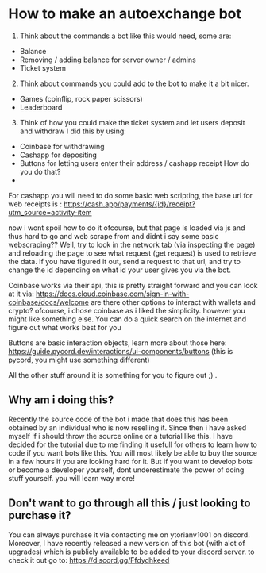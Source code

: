 
# How to make an autoexchange bot

1. Think about the commands a bot like this would need, some are:
- Balance
- Removing / adding balance for server owner / admins
- Ticket system
2. Think about commands you could add to the bot to make it a bit nicer.
- Games (coinflip, rock paper scissors)
- Leaderboard
3. Think of how you could make the ticket system and let users deposit and withdraw
I did this by using:
- Coinbase for withdrawing
- Cashapp for depositing
- Buttons for letting users enter their address / cashapp receipt
How do you do that?
-
For cashapp you will need to do some basic web scripting, the base url for web receipts is : https://cash.app/payments/{id}/receipt?utm_source=activity-item

now i wont spoil how to do it ofcourse, but that page is loaded via js and thus hard to go and web scrape from and didnt i say some basic webscraping?? Well, try to look in the network tab (via inspecting the page) and reloading the page to see what request (get request) is used to retrieve the data. If you have figured it out, send a request to that url, and try to change the id depending on what id your user gives you via the bot.

Coinbase works via their api, this is pretty straight forward and you can look at it via:
https://docs.cloud.coinbase.com/sign-in-with-coinbase/docs/welcome
are there other options to interact with wallets and crypto? ofcourse, i chose coinbase as i liked the simplicity. however you might like something else. You can do a quick search on the internet and figure out what works best for you

Buttons are basic interaction objects, learn more about those here: https://guide.pycord.dev/interactions/ui-components/buttons (this is pycord, you might use something different)


All the other stuff around it is something for you to figure out ;) .

Why am i doing this?
-
Recently the source code of the bot i made that does this has been obtained by an individual who is now reselling it. Since then i have asked myself if i should throw the source online or a tutorial like this. I have decided for the tutorial due to me finding it usefull for others to learn how to code if you want bots like this. You will most likely be able to buy the source in a few hours if you are looking hard for it. But if you want to develop bots or become a developer yourself, dont underestimate the power of doing stuff yourself. you will learn way more!

Don't want to go through all this / just looking to purchase it?
-
You can always purchase it via contacting me on ytorianv1001 on discord. Moreover, I have recently released a new version of this bot (with alot of upgrades) which is publicly available to be added to your discord server. to check it out go to: https://discord.gg/Ffdydhkeed
